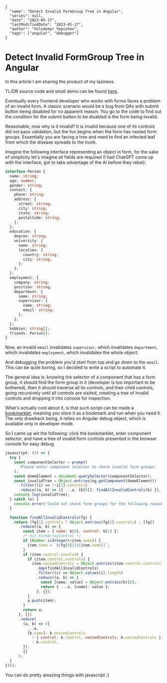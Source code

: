 ```ic-metadata
{
  "name": "Detect Invalid FormGroup Tree in Angular",
  "series": null,
  "date": "2023-05-17",
  "lastModifiedDate": "2023-05-17",
  "author": "Volodymyr Yepishev",
  "tags": ["angular", "debugger"]
}
```

# Detect Invalid FormGroup Tree in Angular

In this article I am sharing the product of my laziness.

TL/DR source code and small demo can be found [here](https://github.com/Bwca/script_detect-invalid-form-group-in-angular).

Eventually every frontend developer who works with forms faces a problem of an invalid form. A classic scenario would be a bug from QAs with submit button being disabled for no apparent reason. You go to the code to find out the condition for the submit button to be disabled is the form being invalid. 

Reasonable, now why is it invalid? It is invalid because one of its controls did not pass validation, but the fun begins when the form has nested form groups. Essentially you are facing a tree and need to find an infected leaf from which the disease spreads to the trunk.

Imagine the following interface representing an object in form, for the sake of simplicity let's imagine all fields are required (I had ChatGPT come up with the interface, got to take advantage of the AI before they rebel):

```typescript
interface Person {
  name: string;
  age: number;
  gender: string;
  contact: {
    phone: string;
    address: {
      street: string;
      city: string;
      state: string;
      postalCode: string;
    };
  };
  education: {
    degree: string;
    university: {
      name: string;
      location: {
        country: string;
        city: string;
      };
    };
  };
  employment: {
    company: string;
    position: string;
    department: {
      name: string;
      supervisor: {
        name: string;
        email: string;
      };
    };
  };
  hobbies: string[];
  friends: Person[];
}
```

Now, an invalid `email` invalidates `supervisor`, which invalidates `department`, which invalidates `employment`, which invalidates the whole object. 

And debugging the problem you'd start from top and go down to the `email`. This can be quite boring, so I decided to write a script to automate it.

The general idea is: knowing the selector of a component that has a form group, it should find the form group in it (developer is too important to be bothered), then it should traverse all its controls, and their child controls, going recursively until all controls are visited, creating a tree of invalid controls and dropping it into console for inspection.

What's actually cool about it, is that such script can be made a [bookmarklet](https://en.wikipedia.org/wiki/Bookmarklet), meaning you store it as a bookmark and run when you need it. The only drawback being, it relies on Angular debug object, which is available only in developer mode.

So I came up wit the following: click the bookmarklet, enter component selector, and have a tree of invalid form controls presented in the browser console for easy debug.

```javascript
javascript: (() => {
  try {
    const componentSelector = prompt(
      'Please enter component selector to check invalid form groups'
    );
    const domeElement = document.querySelector(componentSelector);
    const invalidTree = Object.entries(ng.getComponent(domeElement))
      .filter((i) => !!i[1].controls)
      .reduce((a, b) => ({ ...a, [b[0]]: findAllInvalidControls(b) }), {});
    console.log(invalidTree);
  } catch (e) {
    console.error('Could not check form groups for the following reason: ', e);
  }

  function findAllInvalidControls(fg) {
    return (fg[1].controls ? Object.entries(fg[1].controls) : [fg])
      .reduce((a, b) => {
        const item = { name: b[0], control: b[1] };
        /* Hit FormArrayControl */ 
        if (Number.isInteger(+item.name)) {
          item.name = `${fg[0]}[${item.name}]`;
        }
        if (item.control.invalid) {
          if (item.control.controls) {
            item.nestedControls = Object.entries(item.control.controls)
              .map(findAllInvalidControls)
              .filter((i) => Object.values(i).length)
              .reduce((a, b) => {
                const [name, value] = Object.entries(b)[0];
                return { ...a, [name]: value };
              }, {});
          }
          a.push(item);
        }
        return a;
      }, [])
      .reduce(
        (a, b) => ({
          ...a,
          [b.name]: b.nestedControls
            ? { control: b.control, nestedControls: b.nestedControls }
            : b.control,
        }),
        {}
      );
  }
})();
```



You can do pretty amazing things with javascript :)